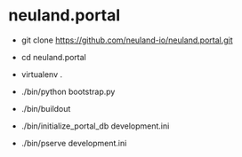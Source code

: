 neuland.portal
==============

- git clone https://github.com/neuland-io/neuland.portal.git

- cd neuland.portal

- virtualenv .

- ./bin/python bootstrap.py

- ./bin/buildout

- ./bin/initialize_portal_db development.ini

- ./bin/pserve development.ini

